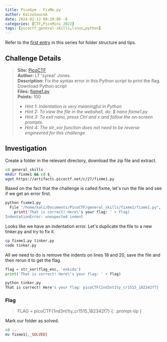 ```yaml
---
title: PicoGym - FixMe.py
author: KaizoSauceA
date: 2024-02-12 08:20:00 -0
categories: [CTF,PicoMini 2022]
tags: [picoctf_general-skills,linux,python]
---
```


Refer to the [first entry](../picoctf2021-obedient_cat) in this series for folder structure and tips.

## Challenge Details

> **Site:** [PicoCTF](https://play.picoctf.org/)  
> **Author:** LT 'syreal' Jones  
> **Description:** Fix the syntax error in this Python script to print the flag. Download Python script   
> **Files:** [fixme1.py](https://artifacts.picoctf.net/c/27/fixme1.py)  
> **Points:** 100  
> * *Hint 1: Indentation is very meaningful in Python*  
> * *Hint 2: To view the file in the webshell, do: $ nano fixme1.py*  
> * *Hint 3: To exit nano, press Ctrl and x and follow the on-screen prompts.*  
> * *Hint 4: The str_xor function does not need to be reverse engineered for this challenge*  

## Investigation

Create a folder in the relevant directory, download the zip file and extract.

```bash
cd general_skills
mkdir fixme1 && cd $_
wget https://artifacts.picoctf.net/c/27/fixme1.py
```

Based on the fact that the challenge is called fixme, let's run the file and see if we get an error first.

```bash
python fixme1.py
  File "/home/kali/Documents/PicoCTF/general_skills/fixme1/fixme1.py", line 20
    print('That is correct! Here\'s your flag: ' + flag)
IndentationError: unexpected indent
```

Looks like we have an indentation error. Let's duplicate the file to a new tinker.py and try to fix it.

```bash
cp fixme1.py tinker.py 
code tinker.py
```

All we need to do is remove the indents on lines 18 and 20, save the file and then rerun it to get the flag.

```python
flag = str_xor(flag_enc, 'enkidu')
print('That is correct! Here\'s your flag: ' + flag)
```

```bash
python tinker.py      
That is correct! Here's your flag: picoCTF{1nd3nt1ty_cr1515_182342f7}
```

### Flag

> FLAG = picoCTF{1nd3nt1ty_cr1515_182342f7}
{: .prompt-tip }

Mark our folder as solved.

```bash
cd ..
mv fixme1{,_SOLVED}
```